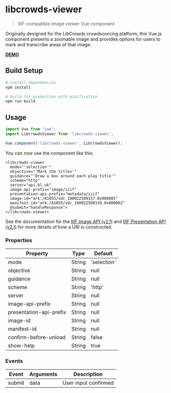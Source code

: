 # libcrowds-viewer

> IIIF-compatible image viewer Vue component

Originally designed for the LibCrowds crowdsourcing platform, this Vue.js 
component presents a zoomable image and provides options for users to mark 
and transcribe areas of that image.

[**DEMO**](https://libcrowds.github.io/libcrowds-viewer/)

## Build Setup

``` bash
# install dependencies
npm install

# build for production with minification
npm run build
```

## Usage

``` js
import Vue from 'vue';
import LibcrowdsViewer from 'libcrowds-viewer';

Vue.component('libcrowds-viewer', LibcrowdsViewer);
```

You can now use the component like this:

``` vue
<libcrowds-viewer
  mode="'selection'"
  objective="'Mark the titles'"
  guidance="'Draw a box around each play title'"
  scheme="http"
  server="api.bl.uk"
  image-api-prefix="image/iiif"
  presentation-api-prefix="metadata/iiif"
  image-id="ark:/81055/vdc_100022589157.0x000005"
  manifest-id="ark:/81055/vdc_100022589158.0x000002"
  @submit="handleResponse">
</libcrowds-viewer>
```

See the documentation for the [IIIF Image API (v2.1)](http://iiif.io/api/image/2.1)
and [IIIF Presentation API (v2.1)](http://iiif.io/api/presentation/2.1/) for 
more details of how a URI is constructed.

### Properties

| Property                | Type          | Default              |
|-------------------------|---------------|----------------------|
| mode                    | String        | 'selection'          |
| objective               | String        | null                 |
| guidance                | String        | null                 |
| scheme                  | String        | 'http'               |
| server                  | String        | null                 |
| image-api-prefix        | String        | null                 |
| presentation-api-prefix | String        | null                 |
| image-id                | String        | null                 |
| manifest-id             | String        | null                 |
| confirm-before-unload   | String        | false                |
| show-help               | String        | true                 |


### Events

| Event         | Arguments     | Description          |
|---------------|---------------|----------------------|
| submit        | data          | User input confirmed |
